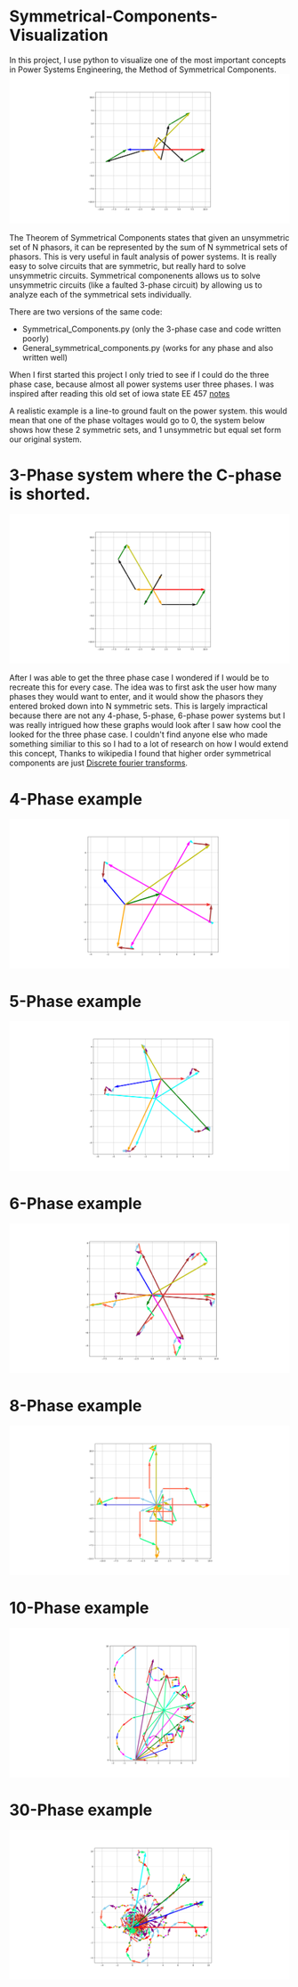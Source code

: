 # Symmetrical-Components-Visualization
In this project, I use python to visualize one of the most important concepts in Power Systems Engineering, the Method of Symmetrical Components.
![Example_1](https://github.com/BJohnson98/Symmetrical-Components-Visualization/blob/master/Examples/example_1.png)

The Theorem of Symmetrical Components states that given an unsymmetric set of N phasors, it can be represented by the sum of N symmetrical sets of phasors. This is very useful in fault analysis of power systems. It is really easy to solve circuits that are symmetric, but really hard to solve unsymmetric circuits. Symmetrical componenents allows us to solve unsymmetric circuits (like a faulted 3-phase circuit) by allowing us to analyze each of the symmetrical sets individually. 

There are two versions of the same code:
* Symmetrical_Components.py (only the 3-phase case and code written poorly)
* General_symmetrical_components.py (works for any phase and also written well)

When I first started this project I only tried to see if I could do the three phase case, because almost all power systems user three phases. I was inspired after reading this old set of iowa state EE 457 [notes](http://home.engineering.iastate.edu/~jdm/ee457/SymmetricalComponents1.pdf)

A realistic example is a line-to ground fault on the power system. this would mean that one of the phase voltages would go to 0, the system below shows how these 2 symmetric sets, and 1 unsymmetric but equal set form our original system.

# 3-Phase system where the C-phase is shorted.
![Example_2](https://github.com/BJohnson98/Symmetrical-Components-Visualization/blob/master/Examples/3_Phase_Case.png)


After I was able to get the three phase case I wondered if I would be to recreate this for every case. The idea was to first ask the user how many phases they would want to enter, and it would show the phasors they entered broked down into N symmetric sets. This is largely impractical because there are not any 4-phase, 5-phase, 6-phase power systems but I was really intrigued how these graphs would look after I saw how cool the looked for the three phase case. I couldn't find anyone else who made something similiar to this so I had to a lot of research on how I would extend this concept, Thanks to wikipedia I found that higher order symmetrical components are just [Discrete fourier transforms](https://en.wikipedia.org/wiki/DFT_matrix).

# 4-Phase example
![Example_1](https://github.com/BJohnson98/Symmetrical-Components-Visualization/blob/master/Examples/4_Phase_example.png)
# 5-Phase example
![Example_1](https://github.com/BJohnson98/Symmetrical-Components-Visualization/blob/master/Examples/5_Phase_example.png)
# 6-Phase example
![Example_1](https://github.com/BJohnson98/Symmetrical-Components-Visualization/blob/master/Examples/6_Phase_example.png)
# 8-Phase example
![Example_1](https://github.com/BJohnson98/Symmetrical-Components-Visualization/blob/master/Examples/8_Phase_Example.png)
# 10-Phase example
![Example_3](https://github.com/BJohnson98/Symmetrical-Components-Visualization/blob/master/Examples/10_Phase_Example.png)
# 30-Phase example
![Example_1](https://github.com/BJohnson98/Symmetrical-Components-Visualization/blob/master/Examples/30_Phase_Case.png)
